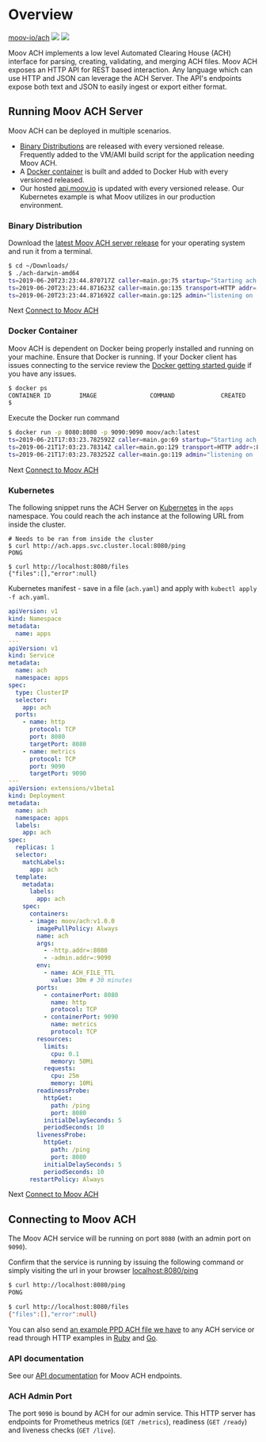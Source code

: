# Overview
<!-- Place this tag where you want the button to render. -->
<a class="github-button" href="https://github.com/moov-io/ach" data-size="large" data-show-count="true" aria-label="Star moov-io/ach on GitHub">moov-io/ach</a>
<a href="https://godoc.org/github.com/moov-io/ach"><img src="https://godoc.org/github.com/moov-io/ach?status.svg" /></a>
<a href="https://raw.githubusercontent.com/moov-io/ach/master/LICENSE"><img src="https://img.shields.io/badge/license-Apache2-blue.svg" /></a>

Moov ACH implements a low level Automated Clearing House (ACH) interface for parsing, creating, validating, and merging ACH files. Moov ACH exposes an HTTP API for REST based interaction. Any language which can use HTTP and JSON can leverage the ACH Server. The API's endpoints expose both text and JSON to easily ingest or export either format.

## Running Moov ACH Server

Moov ACH can be deployed in multiple scenarios.

- <a href="#binary-distribution">Binary Distributions</a> are released with every versioned release. Frequently added to the VM/AMI build script for the application needing Moov ACH.
- A <a href="#docker-container">Docker container</a> is built and added to Docker Hub with every versioned released.
- Our hosted [api.moov.io](https://api.moov.io) is updated with every versioned release. Our Kubernetes example is what Moov utilizes in our production environment.

### Binary Distribution

Download the [latest Moov ACH server release](https://github.com/moov-io/ach/releases) for your operating system and run it from a terminal.

```sh
$ cd ~/Downloads/
$ ./ach-darwin-amd64
ts=2019-06-20T23:23:44.870717Z caller=main.go:75 startup="Starting ach server version v1.0.2"
ts=2019-06-20T23:23:44.871623Z caller=main.go:135 transport=HTTP addr=:8080
ts=2019-06-20T23:23:44.871692Z caller=main.go:125 admin="listening on :9090"
```

Next [Connect to Moov ACH](#connecting-to-moov-ach)

### Docker Container

Moov ACH is dependent on Docker being properly installed and running on your machine. Ensure that Docker is running. If your Docker client has issues connecting to the service review the [Docker getting started guide](https://docs.docker.com/get-started/) if you have any issues.

```sh
$ docker ps
CONTAINER ID        IMAGE               COMMAND             CREATED             STATUS              PORTS               NAMES
$
```

Execute the Docker run command

```sh
$ docker run -p 8080:8080 -p 9090:9090 moov/ach:latest
ts=2019-06-21T17:03:23.782592Z caller=main.go:69 startup="Starting ach server version v1.0.2"
ts=2019-06-21T17:03:23.78314Z caller=main.go:129 transport=HTTP addr=:8080
ts=2019-06-21T17:03:23.783252Z caller=main.go:119 admin="listening on :9090"
```

Next [Connect to Moov ACH](#connecting-to-moov-ach)

### Kubernetes

The following snippet runs the ACH Server on [Kubernetes](https://kubernetes.io/docs/tutorials/kubernetes-basics/) in the `apps` namespace. You could reach the ach instance at the following URL from inside the cluster.

```
# Needs to be ran from inside the cluster
$ curl http://ach.apps.svc.cluster.local:8080/ping
PONG

$ curl http://localhost:8080/files
{"files":[],"error":null}
```

Kubernetes manifest - save in a file (`ach.yaml`) and apply with `kubectl apply -f ach.yaml`.

```yaml
apiVersion: v1
kind: Namespace
metadata:
  name: apps
---
apiVersion: v1
kind: Service
metadata:
  name: ach
  namespace: apps
spec:
  type: ClusterIP
  selector:
    app: ach
  ports:
    - name: http
      protocol: TCP
      port: 8080
      targetPort: 8080
    - name: metrics
      protocol: TCP
      port: 9090
      targetPort: 9090
---
apiVersion: extensions/v1beta1
kind: Deployment
metadata:
  name: ach
  namespace: apps
  labels:
    app: ach
spec:
  replicas: 1
  selector:
    matchLabels:
      app: ach
  template:
    metadata:
      labels:
        app: ach
    spec:
      containers:
      - image: moov/ach:v1.0.0
        imagePullPolicy: Always
        name: ach
        args:
          - -http.addr=:8080
          - -admin.addr=:9090
        env:
          - name: ACH_FILE_TTL
            value: 30m # 30 minutes
        ports:
          - containerPort: 8080
            name: http
            protocol: TCP
          - containerPort: 9090
            name: metrics
            protocol: TCP
        resources:
          limits:
            cpu: 0.1
            memory: 50Mi
          requests:
            cpu: 25m
            memory: 10Mi
        readinessProbe:
          httpGet:
            path: /ping
            port: 8080
          initialDelaySeconds: 5
          periodSeconds: 10
        livenessProbe:
          httpGet:
            path: /ping
            port: 8080
          initialDelaySeconds: 5
          periodSeconds: 10
      restartPolicy: Always
```
Next [Connect to Moov ACH](#connecting-to-moov-ach)

## Connecting to Moov ACH

The Moov ACH service will be running on port `8080` (with an admin port on `9090`).

Confirm that the service is running by issuing the following command or simply visiting the url in your browser [localhost:8080/ping](http://localhost:8080/ping)

```bash
$ curl http://localhost:8080/ping
PONG

$ curl http://localhost:8080/files
{"files":[],"error":null}
```

You can also send [an example PPD ACH file we have](https://github.com/moov-io/ach/blob/master/test/testdata/ppd-valid.json) to any ACH service or read through HTTP examples in [Ruby](https://github.com/moov-io/ruby-ach-demo) and [Go](https://github.com/moov-io/ach/blob/master/examples/http/main.go).

### API documentation

See our [API documentation](https://api.moov.io/apps/ach/) for Moov ACH endpoints.

### ACH Admin Port

The port `9090` is bound by ACH for our admin service. This HTTP server has endpoints for Prometheus metrics (`GET /metrics`), readiness (`GET /ready`) and liveness checks (`GET /live`).
